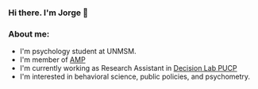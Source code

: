 ### Hi there. I'm Jorge 👋

### About me:
- I'm psychology student at UNMSM.
- I'm member of [AMP](https://www.facebook.com/amp.unmsm)
- I'm currently working as Research Assistant in [Decision Lab PUCP](https://www.facebook.com/decisionlabPUCP)
- I'm interested in behavioral science, public policies, and psychometry.
